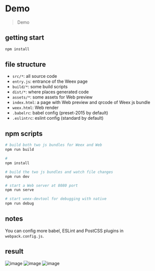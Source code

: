 # Demo

> Demo

## getting start

```bash
npm install
```

## file structure

* `src/*`: all source code
* `entry.js`: entrance of the Weex page
* `build/*`: some build scripts
* `dist/*`: where places generated code
* `assets/*`: some assets for Web preview
* `index.html`: a page with Web preview and qrcode of Weex js bundle
* `weex.html`: Web render
* `.babelrc`: babel config (preset-2015 by default)
* `.eslintrc`: eslint config (standard by default)

## npm scripts

```bash
# build both two js bundles for Weex and Web
npm run build

#
npm install

# build the two js bundles and watch file changes
npm run dev

# start a Web server at 8080 port
npm run serve

# start weex-devtool for debugging with native
npm run debug
```

## notes

You can config more babel, ESLint and PostCSS plugins in `webpack.config.js`.

## result
 ![image](https://github.com/IAMA-J/learning-weex/edit/master/Demo/src/img/a.png)
  ![image](https://github.com/IAMA-J/learning-weex/edit/master/Demo/src/img/b.png)
   ![image](https://github.com/IAMA-J/learning-weex/edit/master/Demo/src/img/c.png)
